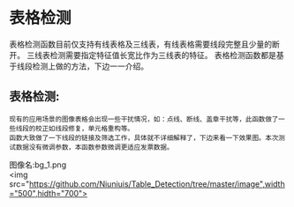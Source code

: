 # **表格检测**  
   表格检测函数目前仅支持有线表格及三线表，有线表格需要线段完整且少量的断开。  三线表检测需要指定特征值长宽比作为三线表的特征。
     表格检测函数都是基于线段检测上做的方法，下边一一介绍。  

## 表格检测:  
	现有的应用场景的图像表格会出现一些干扰情况，如：点线、断线、盖章干扰等，此函数做了一些线段的校正如线段修复，单元格重构等。  
	函数大致做了一下线段的链接及筛选工作，具体就不详细解释了，下边来看一下效果图。本次测试数据没有微调参数，本函数参数微调更适应发票数据。    
 图像名:bg_1.png  
  <img src="https://github.com/Niuniuis/Table_Detection/tree/master/image",width="500",hidth="700">
